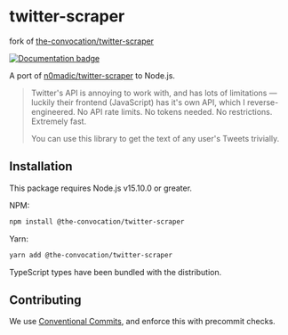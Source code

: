 # twitter-scraper

fork of [the-convocation/twitter-scraper](https://github.com/the-convocation/twitter-scraper)

[![Documentation badge](https://img.shields.io/badge/docs-here-informational)](https://the-convocation.github.io/twitter-scraper/)

A port of [n0madic/twitter-scraper](https://github.com/n0madic/twitter-scraper) to Node.js.

> Twitter's API is annoying to work with, and has lots of limitations — luckily their frontend (JavaScript) has it's own API, which I reverse-engineered. No API rate limits. No tokens needed. No restrictions. Extremely fast.
>
> You can use this library to get the text of any user's Tweets trivially.

## Installation

This package requires Node.js v15.10.0 or greater.

NPM:

```sh
npm install @the-convocation/twitter-scraper
```

Yarn:

```sh
yarn add @the-convocation/twitter-scraper
```

TypeScript types have been bundled with the distribution.

## Contributing

We use [Conventional Commits](https://www.conventionalcommits.org), and enforce this with precommit checks.
